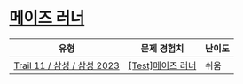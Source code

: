 # [메이즈 러너](https://www.codetree.ai/trails/complete/curated-cards/2023-first-half-afternoon-1)

|유형|문제 경험치|난이도|
|---|---|---|
|[Trail 11 / 삼성 / 삼성 2023](https://www.codetree.ai/trail-info/corporate-recent/)|[[Test]메이즈 러너](https://www.codetree.ai/trails/complete/curated-cards/2023-first-half-afternoon-1/)|쉬움|

